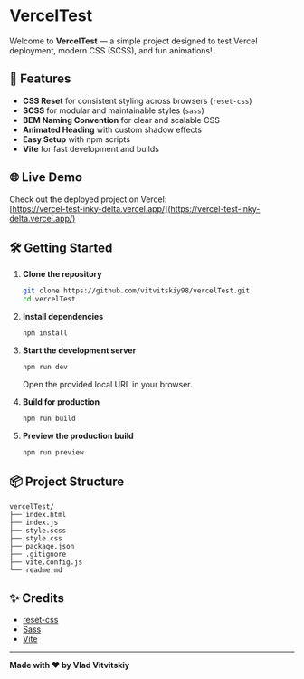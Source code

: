 # VercelTest

Welcome to **VercelTest** — a simple project designed to test Vercel deployment, modern CSS (SCSS), and fun animations!

## 🚀 Features

- **CSS Reset** for consistent styling across browsers (`reset-css`)
- **SCSS** for modular and maintainable styles (`sass`)
- **BEM Naming Convention** for clear and scalable CSS
- **Animated Heading** with custom shadow effects
- **Easy Setup** with npm scripts
- **Vite** for fast development and builds

## 🌐 Live Demo

Check out the deployed project on Vercel:  
[https://vercel-test-inky-delta.vercel.app/](https://vercel-test-inky-delta.vercel.app/)

## 🛠️ Getting Started

1. **Clone the repository**
   ```sh
   git clone https://github.com/vitvitskiy98/vercelTest.git
   cd vercelTest
   ```

2. **Install dependencies**
   ```sh
   npm install
   ```

3. **Start the development server**
   ```sh
   npm run dev
   ```
   Open the provided local URL in your browser.

4. **Build for production**
   ```sh
   npm run build
   ```

5. **Preview the production build**
   ```sh
   npm run preview
   ```

## 📦 Project Structure

```
vercelTest/
├── index.html
├── index.js
├── style.scss
├── style.css
├── package.json
├── .gitignore
├── vite.config.js
└── readme.md
```

## ✨ Credits

- [reset-css](https://www.npmjs.com/package/reset-css)
- [Sass](https://sass-lang.com/)
- [Vite](https://vitejs.dev/)

---

**Made with ❤️ by Vlad Vitvitskiy**
